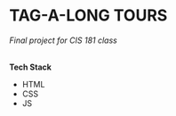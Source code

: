 # TAG-A-LONG TOURS <br/>
*Final project for CIS 181 class* <br/><br/>

**Tech Stack**<br/>
- HTML
- CSS
- JS
